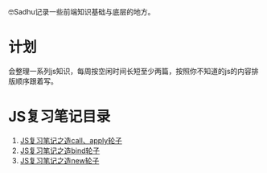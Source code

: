 🤓Sadhu记录一些前端知识基础与底层的地方。

# 计划
会整理一系列js知识，每周按空闲时间长短至少两篇，按照你不知道的js的内容排版顺序跟着写。

# JS复习笔记目录
1. [JS复习笔记之造call、apply轮子](https://github.com/YxrSadhu/Article/issues/1)
2. [JS复习笔记之造bind轮子](https://github.com/YxrSadhu/Article/issues/2)
3. [JS复习笔记之造new轮子](https://github.com/YxrSadhu/Article/issues/4)